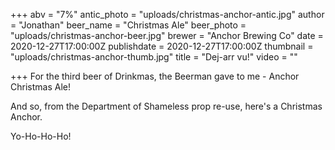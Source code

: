 +++
abv = "7%"
antic_photo = "uploads/christmas-anchor-antic.jpg"
author = "Jonathan"
beer_name = "Christmas Ale"
beer_photo = "uploads/christmas-anchor-beer.jpg"
brewer = "Anchor Brewing Co"
date = 2020-12-27T17:00:00Z
publishdate = 2020-12-27T17:00:00Z
thumbnail = "uploads/christmas-anchor-thumb.jpg"
title = "Dej-arr vu!"
video = ""

+++
For the third beer of Drinkmas, the Beerman gave to me - Anchor Christmas Ale!

And so, from the Department of Shameless prop re-use, here's a Christmas Anchor.

Yo-Ho-Ho-Ho!
